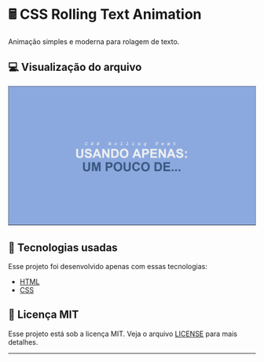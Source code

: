 # 🖩 CSS Rolling Text Animation

Animação simples e moderna para rolagem de texto.

## 💻 Visualização do arquivo

<img src=".github/rolling-text.gif" />

## 🧪 Tecnologias usadas

Esse projeto foi desenvolvido apenas com essas tecnologias:

- [HTML](https://html.com/)
- [CSS](https://developer.mozilla.org/en-US/docs/Web/CSS)

## 📝 Licença MIT

Esse projeto está sob a licença MIT. Veja o arquivo [LICENSE](LICENSE) para mais detalhes.

---
